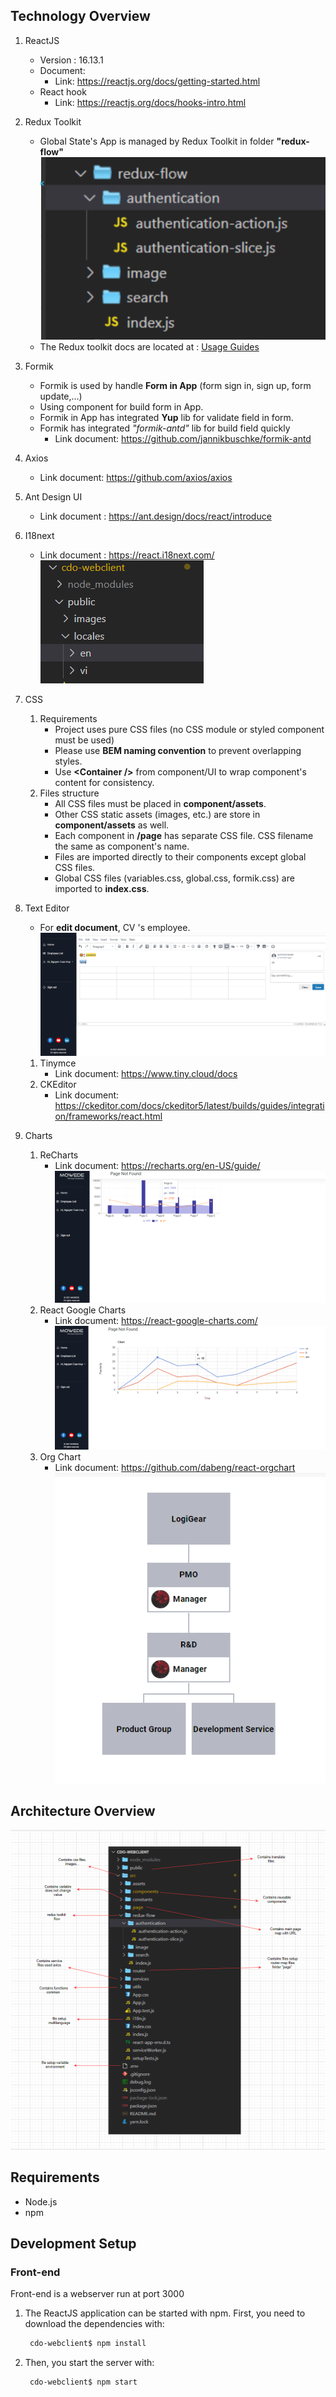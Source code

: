 ## Technology Overview

1. ReactJS
   - Version : 16.13.1
   - Document:
     - Link: https://reactjs.org/docs/getting-started.html
   - React hook
     - Link: https://reactjs.org/docs/hooks-intro.html
2. Redux Toolkit
   - Global State's App is managed by Redux Toolkit in folder **"redux-flow"**
     ![alt text](./images/redux-toolkit.PNG)
   - The Redux toolkit docs are located at :
     [Usage Guides](https://redux-toolkit.js.org/introduction/getting-started)
3. Formik
   - Formik is used by handle **Form in App** (form sign in, sign up, form update,...)
   - Using <Formik/> component for build form in App.
   - Formik in App has integrated **Yup** lib for validate field in form.
   - Formik has integrated _"formik-antd"_ lib for build field quickly
     - Link document: https://github.com/jannikbuschke/formik-antd
4. Axios
   - Link document: https://github.com/axios/axios
5. Ant Design UI
   - Link document : https://ant.design/docs/react/introduce
6. I18next
   - Link document : https://react.i18next.com/
     ![alt text](./images/translation.PNG)
7. CSS
   1. Requirements
      - Project uses pure CSS files (no CSS module or styled component must be used)
      - Please use **BEM naming convention** to prevent overlapping styles.
      - Use **\<Container />** from component/UI to wrap component's content for consistency.
   2. Files structure
      - All CSS files must be placed in **component/assets**.
      - Other CSS static assets (images, etc.) are store in **component/assets** as well.
      - Each component in **/page** has separate CSS file. CSS filename the same as component's name.
      - Files are imported directly to their components except global CSS files.
      - Global CSS files (variables.css, global.css, formik.css) are imported to **index.css**.
8. Text Editor
   - For **edit document**, CV 's employee. 
   ![alt text](./images/textEditor.png)
   1. Tinymce
      - Link document: https://www.tiny.cloud/docs
   2. CKEditor
      - Link document: https://ckeditor.com/docs/ckeditor5/latest/builds/guides/integration/frameworks/react.html

9. Charts
   1. ReCharts
      - Link document: https://recharts.org/en-US/guide/
      ![alt text](./images/reChart.png)
   2. React Google Charts
      - Link document: https://react-google-charts.com/
      ![alt text](./images/ggChart.png)
   3. Org Chart
      - Link document: https://github.com/dabeng/react-orgchart
      ![alt text](./images/orgChart.png)
      
## Architecture Overview

![alt text](./images/architecture-font-end-V2.png)

## Requirements

- Node.js
- npm

## Development Setup

### Front-end

Front-end is a webserver run at port 3000

1. The ReactJS application can be started with npm. First, you need to download the dependencies with:

   ```bash
    cdo-webclient$ npm install
   ```

2. Then, you start the server with:

   ```bash
    cdo-webclient$ npm start
   ```
